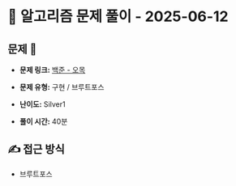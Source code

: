# 📝 알고리즘 문제 풀이 - 2025-06-12

## 문제 📖

- **문제 링크:** [백준 - 오목](https://www.acmicpc.net/problem/2615)

- **문제 유형:** 구현 / 브루트포스

- **난이도:** Silver1

- **풀이 시간:** 40분

## ✍ 접근 방식

- 브루트포스
